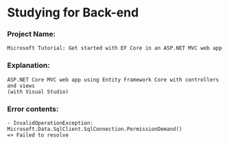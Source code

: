 # Studying for Back-end

### Project Name:

	Microsoft Tutorial: Get started with EF Core in an ASP.NET MVC web app

### Explanation:

	ASP.NET Core MVC web app using Entity Framework Core with controllers and views
	(with Visual Studio)

### Error contents:

	- InvalidOperationException: Microsoft.Data.SqlClient.SqlConnection.PermissionDemand()
	=> Failed to resolve
